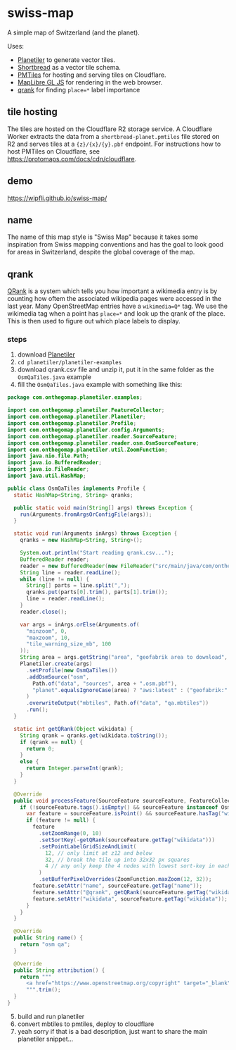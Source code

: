 # swiss-map
A simple map of Switzerland (and the planet).

Uses: 
* [Planetiler](https://github.com/onthegomap/planetiler) to generate vector tiles.
* [Shortbread](https://shortbread.geofabrik.de/) as a vector tile schema.
* [PMTiles](https://github.com/protomaps/PMTiles) for hosting and serving tiles on Cloudflare.
* [MapLibre GL JS](https://github.com/maplibre/maplibre-gl-js) for rendering in the web browser.
* [qrank](https://qrank.wmcloud.org) for finding `place=*` label importance

## tile hosting

The tiles are hosted on the Cloudflare R2 storage service. A Cloudflare Worker extracts the data from a `shortbread-planet.pmtiles` file stored on R2 and serves tiles at a `{z}/{x}/{y}.pbf` endpoint. For instructions how to host PMTiles on Cloudflare, see https://protomaps.com/docs/cdn/cloudflare.

## demo

https://wipfli.github.io/swiss-map/

## name

The name of this map style is "Swiss Map" because it takes some inspiration from Swiss mapping conventions and has the goal to look good for areas in Switzerland, despite the global coverage of the map.

## qrank

[QRank](https://qrank.wmcloud.org) is a system which tells you how important a wikimedia entry is by counting how oftem the associated wikipedia pages were accessed in the last year. Many OpenStreetMap entries have a `wikimedia=Q*` tag. We use the wikimedia tag when a point has `place=*` and look up the qrank of the place. This is then used to figure out which place labels to display.

### steps

1. download [Planetiler](https://github.com/onthegomap/planetiler)
2. `cd planetiler/planetiler-examples`
3. download qrank.csv file and unzip it, put it in the same folder as the `OsmQaTiles.java` example
4. fill the `OsmQaTiles.java` example with something like this:
```java
package com.onthegomap.planetiler.examples;

import com.onthegomap.planetiler.FeatureCollector;
import com.onthegomap.planetiler.Planetiler;
import com.onthegomap.planetiler.Profile;
import com.onthegomap.planetiler.config.Arguments;
import com.onthegomap.planetiler.reader.SourceFeature;
import com.onthegomap.planetiler.reader.osm.OsmSourceFeature;
import com.onthegomap.planetiler.util.ZoomFunction;
import java.nio.file.Path;
import java.io.BufferedReader;
import java.io.FileReader;
import java.util.HashMap;

public class OsmQaTiles implements Profile {
  static HashMap<String, String> qranks;

  public static void main(String[] args) throws Exception {
    run(Arguments.fromArgsOrConfigFile(args));
  }

  static void run(Arguments inArgs) throws Exception {
    qranks = new HashMap<String, String>();

    System.out.println("Start reading qrank.csv...");
    BufferedReader reader;
    reader = new BufferedReader(new FileReader("src/main/java/com/onthegomap/planetiler/examples/qrank.csv"));
    String line = reader.readLine();
    while (line != null) {
      String[] parts = line.split(",");
      qranks.put(parts[0].trim(), parts[1].trim());
      line = reader.readLine();
    }
    reader.close();

    var args = inArgs.orElse(Arguments.of(
      "minzoom", 0,
      "maxzoom", 10,
      "tile_warning_size_mb", 100
    ));
    String area = args.getString("area", "geofabrik area to download", "monaco");
    Planetiler.create(args)
      .setProfile(new OsmQaTiles())
      .addOsmSource("osm",
        Path.of("data", "sources", area + ".osm.pbf"),
        "planet".equalsIgnoreCase(area) ? "aws:latest" : ("geofabrik:" + area)
      )
      .overwriteOutput("mbtiles", Path.of("data", "qa.mbtiles"))
      .run();
  }

  static int getQRank(Object wikidata) {
    String qrank = qranks.get(wikidata.toString());
    if (qrank == null) {
      return 0;
    }
    else {
      return Integer.parseInt(qrank);
    }
  }

  @Override
  public void processFeature(SourceFeature sourceFeature, FeatureCollector features) {
    if (!sourceFeature.tags().isEmpty() && sourceFeature instanceof OsmSourceFeature osmFeature) {
      var feature = sourceFeature.isPoint() && sourceFeature.hasTag("wikidata") && sourceFeature.hasTag("place") && sourceFeature.hasTag("name")? features.point("osm") : null;
      if (feature != null) {
        feature
          .setZoomRange(0, 10)
          .setSortKey(-getQRank(sourceFeature.getTag("wikidata")))
          .setPointLabelGridSizeAndLimit(
            12, // only limit at z12 and below
            32, // break the tile up into 32x32 px squares
            4 // any only keep the 4 nodes with lowest sort-key in each 32px square
          )
          .setBufferPixelOverrides(ZoomFunction.maxZoom(12, 32));
        feature.setAttr("name", sourceFeature.getTag("name"));
        feature.setAttr("@qrank", getQRank(sourceFeature.getTag("wikidata")));
        feature.setAttr("wikidata", sourceFeature.getTag("wikidata"));
      }
    }
  }

  @Override
  public String name() {
    return "osm qa";
  }

  @Override
  public String attribution() {
    return """
      <a href="https://www.openstreetmap.org/copyright" target="_blank">&copy; OpenStreetMap contributors</a>
      """.trim();
  }
}
```
5. build and run planetiler
6. convert mbtiles to pmtiles, deploy to cloudflare
7. yeah sorry if that is a bad description, just want to share the main planetiler snippet...
